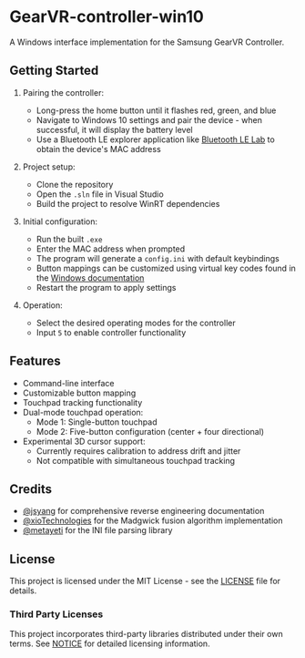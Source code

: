 # GearVR-controller-win10

A Windows interface implementation for the Samsung GearVR Controller.

## Getting Started

1. Pairing the controller:
   - Long-press the home button until it flashes red, green, and blue
   - Navigate to Windows 10 settings and pair the device - when successful, it will display the battery level
   - Use a Bluetooth LE explorer application like [Bluetooth LE Lab](https://apps.microsoft.com/detail/9n6jd37gwzc8) to obtain the device's MAC address

2. Project setup:
   - Clone the repository
   - Open the `.sln` file in Visual Studio
   - Build the project to resolve WinRT dependencies

3. Initial configuration:
   - Run the built `.exe`
   - Enter the MAC address when prompted
   - The program will generate a `config.ini` with default keybindings
   - Button mappings can be customized using virtual key codes found in the [Windows documentation](https://learn.microsoft.com/en-us/windows/win32/inputdev/virtual-key-codes)
   - Restart the program to apply settings

4. Operation:
   - Select the desired operating modes for the controller
   - Input `5` to enable controller functionality

## Features

- Command-line interface
- Customizable button mapping
- Touchpad tracking functionality
- Dual-mode touchpad operation:
  - Mode 1: Single-button touchpad
  - Mode 2: Five-button configuration (center + four directional)
- Experimental 3D cursor support:
  - Currently requires calibration to address drift and jitter
  - Not compatible with simultaneous touchpad tracking

## Credits

- [@jsyang](https://github.com/jsyang) for comprehensive reverse engineering documentation
- [@xioTechnologies](https://github.com/xioTechnologies) for the Madgwick fusion algorithm implementation
- [@metayeti](https://github.com/metayeti) for the INI file parsing library

## License

This project is licensed under the MIT License - see the [LICENSE](LICENSE) file for details.

### Third Party Licenses

This project incorporates third-party libraries distributed under their own terms. See [NOTICE](NOTICE) for detailed licensing information.